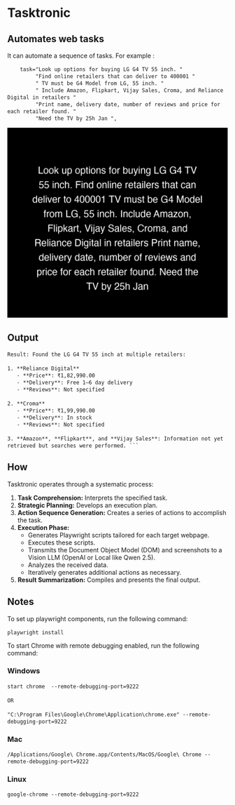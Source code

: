 # Tasktronic
## Automates web tasks

It can automate a sequence of tasks. For example : 

        task="Look up options for buying LG G4 TV 55 inch. "
             "Find online retailers that can deliver to 400001 "
             " TV must be G4 Model from LG, 55 inch. "
             " Include Amazon, Flipkart, Vijay Sales, Croma, and Reliance Digital in retailers "
             "Print name, delivery date, number of reviews and price for each retailer found. "
             "Need the TV by 25h Jan ",

![Sample Run](docs/images/agent_history.gif)

## Output
```
Result: Found the LG G4 TV 55 inch at multiple retailers:

1. **Reliance Digital**
   - **Price**: ₹1,82,990.00  
   - **Delivery**: Free 1–6 day delivery  
   - **Reviews**: Not specified  

2. **Croma**
   - **Price**: ₹1,99,990.00  
   - **Delivery**: In stock  
   - **Reviews**: Not specified  

3. **Amazon**, **Flipkart**, and **Vijay Sales**: Information not yet retrieved but searches were performed. ```
```

## How 

Tasktronic operates through a systematic process:

1. **Task Comprehension:** Interprets the specified task.
2. **Strategic Planning:** Develops an execution plan.
3. **Action Sequence Generation:** Creates a series of actions to accomplish the task.
4. **Execution Phase:**
   - Generates Playwright scripts tailored for each target webpage.
   - Executes these scripts.
   - Transmits the Document Object Model (DOM) and screenshots to a Vision LLM (OpenAI or Local like Qwen 2.5).
   - Analyzes the received data.
   - Iteratively generates additional actions as necessary.
5. **Result Summarization:** Compiles and presents the final output.


## Notes 

To set up playwright components, run the following command:

```
playwright install    
```

To start Chrome with remote debugging enabled, run the following command:

### Windows
```
start chrome  --remote-debugging-port=9222

OR

"C:\Program Files\Google\Chrome\Application\chrome.exe" --remote-debugging-port=9222
```
### Mac
```
/Applications/Google\ Chrome.app/Contents/MacOS/Google\ Chrome --remote-debugging-port=9222
```

### Linux
```
google-chrome --remote-debugging-port=9222
```
